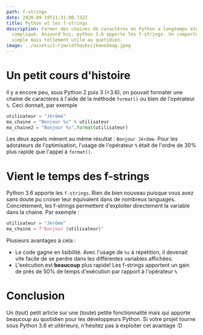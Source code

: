 ```yaml
---
path: f-strings
date: 2020-09-19T11:31:00.732Z
title: Python et les f-strings
description: Former des chaines de caractères en Python a longtemps été
  compliqué. Aujourd'hui, python 3.6 apporte les f-strings. Un comportement
  simple mais tellement utile au quotidien.
image: ../assets/1-rjmxldthqvbsijkmoo5mag.jpeg
---
```

# Un petit cours d'histoire

Il y a encore peu, sous Python 2 puis 3 (<3.6), on pouvait formater une chaine de caractères à l'aide de la méthode `format()` ou bien de l'opérateur `%`. Ceci donnait, par exemple 

```python
utilisateur = "Jérôme"
ma_chaine = "Bonjour %s" % utilisateur 
ma_chaine2 = "Bonjour %s".format(utilisateur)
```
Les deux appels mènent au même résultat : `Bonjour Jérôme`. Pour les adorateurs de l'optimisation, l'usage de l'opérateur `%` était de l'ordre de 30% plus rapide que l'appel à `format()`. 

# Vient le temps des f-strings
Python 3.6 apporte les `f-strings`. Rien de bien nouveau puisque vous avez sans doute pu croiser leur équivalent dans de nombreux languages. Concrètement, les f-strings permettent d'exploiter directement la variable dans la chaine. Par exemple : 

```python
utilisateur = "Jérôme"
ma_chaine = f"Bonjour {utilisateur}" 
```

Plusieurs avantages à cela :
* Le code gagne en lisibilité. Avec l'usage de `%s` à répétition, il devenait vite facile de se perdre dans les différentes variables affichées. 
* L'exécution est **beaucoup** plus rapide! Les f-strings apportent un gain de près de 50% de temps d'exécution par rapport à l'opérateur `%` 

# Conclusion
Un (tout) petit article sur une (toute) petite fonctionnalité mais qui apporte beaucoup au quotidien pour les développeurs Python. Si votre projet tourne sous Python 3.6 et ultérieurs, n'hésitez pas à exploiter cet avantage :D  